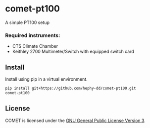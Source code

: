 # comet-pt100

A simple PT100 setup

### Required instruments:

* CTS Climate Chamber
* Keithley 2700 Multimeter/Switch with equipped switch card

## Install

Install using pip in a virtual environment.

```bash
pip install git+https://github.com/hephy-dd/comet-pt100.git
comet-pt100
```

## License

COMET is licensed under the [GNU General Public License Version 3](https://github.com/hephy-dd/comet/tree/master/LICENSE).
